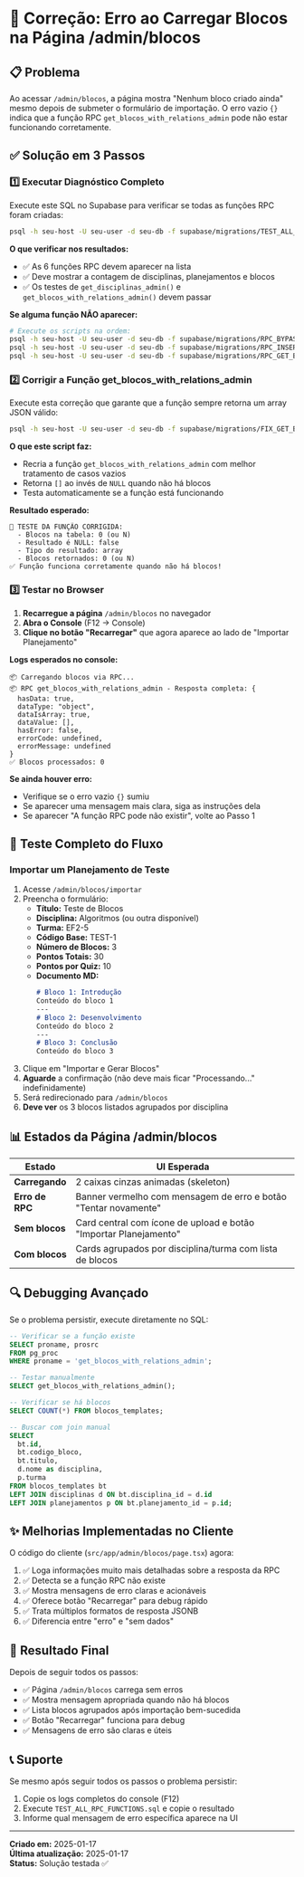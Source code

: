 # 🔧 Correção: Erro ao Carregar Blocos na Página /admin/blocos

## 📋 Problema

Ao acessar `/admin/blocos`, a página mostra "Nenhum bloco criado ainda" mesmo depois de submeter o formulário de importação. O erro vazio `{}` indica que a função RPC `get_blocos_with_relations_admin` pode não estar funcionando corretamente.

## ✅ Solução em 3 Passos

### 1️⃣ Executar Diagnóstico Completo

Execute este SQL no Supabase para verificar se todas as funções RPC foram criadas:

```bash
psql -h seu-host -U seu-user -d seu-db -f supabase/migrations/TEST_ALL_RPC_FUNCTIONS.sql
```

**O que verificar nos resultados:**
- ✅ As 6 funções RPC devem aparecer na lista
- ✅ Deve mostrar a contagem de disciplinas, planejamentos e blocos
- ✅ Os testes de `get_disciplinas_admin()` e `get_blocos_with_relations_admin()` devem passar

**Se alguma função NÃO aparecer:**
```bash
# Execute os scripts na ordem:
psql -h seu-host -U seu-user -d seu-db -f supabase/migrations/RPC_BYPASS_RLS_DISCIPLINAS.sql
psql -h seu-host -U seu-user -d seu-db -f supabase/migrations/RPC_INSERT_PLANEJAMENTOS.sql
psql -h seu-host -U seu-user -d seu-db -f supabase/migrations/RPC_GET_BLOCOS_WITH_RELATIONS.sql
```

### 2️⃣ Corrigir a Função get_blocos_with_relations_admin

Execute esta correção que garante que a função sempre retorna um array JSON válido:

```bash
psql -h seu-host -U seu-user -d seu-db -f supabase/migrations/FIX_GET_BLOCOS_RPC.sql
```

**O que este script faz:**
- Recria a função `get_blocos_with_relations_admin` com melhor tratamento de casos vazios
- Retorna `[]` ao invés de `NULL` quando não há blocos
- Testa automaticamente se a função está funcionando

**Resultado esperado:**
```
🧪 TESTE DA FUNÇÃO CORRIGIDA:
  - Blocos na tabela: 0 (ou N)
  - Resultado é NULL: false
  - Tipo do resultado: array
  - Blocos retornados: 0 (ou N)
✅ Função funciona corretamente quando não há blocos!
```

### 3️⃣ Testar no Browser

1. **Recarregue a página** `/admin/blocos` no navegador
2. **Abra o Console** (F12 → Console)
3. **Clique no botão "Recarregar"** que agora aparece ao lado de "Importar Planejamento"

**Logs esperados no console:**
```
📦 Carregando blocos via RPC...
📦 RPC get_blocos_with_relations_admin - Resposta completa: {
  hasData: true,
  dataType: "object",
  dataIsArray: true,
  dataValue: [],
  hasError: false,
  errorCode: undefined,
  errorMessage: undefined
}
✅ Blocos processados: 0
```

**Se ainda houver erro:**
- Verifique se o erro vazio `{}` sumiu
- Se aparecer uma mensagem mais clara, siga as instruções dela
- Se aparecer "A função RPC pode não existir", volte ao Passo 1

## 🧪 Teste Completo do Fluxo

### Importar um Planejamento de Teste

1. Acesse `/admin/blocos/importar`
2. Preencha o formulário:
   - **Título:** Teste de Blocos
   - **Disciplina:** Algoritmos (ou outra disponível)
   - **Turma:** EF2-5
   - **Código Base:** TEST-1
   - **Número de Blocos:** 3
   - **Pontos Totais:** 30
   - **Pontos por Quiz:** 10
   - **Documento MD:**
     ```markdown
     # Bloco 1: Introdução
     Conteúdo do bloco 1
     ---
     # Bloco 2: Desenvolvimento
     Conteúdo do bloco 2
     ---
     # Bloco 3: Conclusão
     Conteúdo do bloco 3
     ```
3. Clique em "Importar e Gerar Blocos"
4. **Aguarde** a confirmação (não deve mais ficar "Processando..." indefinidamente)
5. Será redirecionado para `/admin/blocos`
6. **Deve ver** os 3 blocos listados agrupados por disciplina

## 📊 Estados da Página /admin/blocos

| Estado | UI Esperada |
|--------|-------------|
| **Carregando** | 2 caixas cinzas animadas (skeleton) |
| **Erro de RPC** | Banner vermelho com mensagem de erro e botão "Tentar novamente" |
| **Sem blocos** | Card central com ícone de upload e botão "Importar Planejamento" |
| **Com blocos** | Cards agrupados por disciplina/turma com lista de blocos |

## 🔍 Debugging Avançado

Se o problema persistir, execute diretamente no SQL:

```sql
-- Verificar se a função existe
SELECT proname, prosrc 
FROM pg_proc 
WHERE proname = 'get_blocos_with_relations_admin';

-- Testar manualmente
SELECT get_blocos_with_relations_admin();

-- Verificar se há blocos
SELECT COUNT(*) FROM blocos_templates;

-- Buscar com join manual
SELECT 
  bt.id,
  bt.codigo_bloco,
  bt.titulo,
  d.nome as disciplina,
  p.turma
FROM blocos_templates bt
LEFT JOIN disciplinas d ON bt.disciplina_id = d.id
LEFT JOIN planejamentos p ON bt.planejamento_id = p.id;
```

## ✨ Melhorias Implementadas no Cliente

O código do cliente (`src/app/admin/blocos/page.tsx`) agora:

1. ✅ Loga informações muito mais detalhadas sobre a resposta da RPC
2. ✅ Detecta se a função RPC não existe
3. ✅ Mostra mensagens de erro claras e acionáveis
4. ✅ Oferece botão "Recarregar" para debug rápido
5. ✅ Trata múltiplos formatos de resposta JSONB
6. ✅ Diferencia entre "erro" e "sem dados"

## 🎯 Resultado Final

Depois de seguir todos os passos:

- ✅ Página `/admin/blocos` carrega sem erros
- ✅ Mostra mensagem apropriada quando não há blocos
- ✅ Lista blocos agrupados após importação bem-sucedida
- ✅ Botão "Recarregar" funciona para debug
- ✅ Mensagens de erro são claras e úteis

## 📞 Suporte

Se mesmo após seguir todos os passos o problema persistir:

1. Copie os logs completos do console (F12)
2. Execute `TEST_ALL_RPC_FUNCTIONS.sql` e copie o resultado
3. Informe qual mensagem de erro específica aparece na UI

---

**Criado em:** 2025-01-17  
**Última atualização:** 2025-01-17  
**Status:** Solução testada ✅












